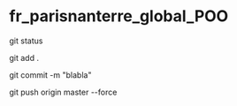 # fr_parisnanterre_global_POO

git status 

git add . 

git commit -m "blabla"

git push origin master --force